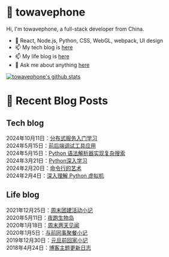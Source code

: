 # :ramen: towavephone
Hi, I'm towavephone, a full-stack developer from China.

- 🌱 React, Node.js, Python, CSS, WebGL, webpack, UI design
- 📫 My tech blog is [here](https://blog.towavephone.com/)
- 📫 My life blog is [here](https://www.towavephone.com/)
- 💬 Ask me about anything [here](https://github.com/towavephone/towavephone/issues)

[![towavephone's github stats](https://github-readme-stats.zohan.tech/api?username=towavephone)](https://github.com/anuraghazra/github-readme-stats)

# :memo: Recent Blog Posts

## Tech blog
<!-- tech blog start -->
2024年10月11日：[分布式服务入门学习](https://blog.towavephone.com/distributed-services-practice-learn/)  
2024年5月15日：[前后端调试工具应用](https://blog.towavephone.com/frontend-backend-debug-tool/)  
2024年5月15日：[Python 语法解析器实现复杂搜索](https://blog.towavephone.com/python-search-by-syntax/)  
2024年3月21日：[Python深入学习](https://blog.towavephone.com/python-deep-learn/)  
2024年2月20日：[命令行的艺术](https://blog.towavephone.com/the-art-of-command-line/)  
2024年2月4日：[深入理解 Python 虚拟机](https://blog.towavephone.com/python-vm-deep-learn/)  
<!-- tech blog end -->

## Life blog
<!-- life blog start -->
2021年12月25日：[周末团建活动小记](https://www.towavephone.com/2021/12/25/weekend-company-tour/)  
2020年5月11日：[夜跑生物岛](https://www.towavephone.com/2020/05/11/run-in-bio-island/)  
2020年1月18日：[周末两天见闻](https://www.towavephone.com/2020/01/18/weekend-story/)  
2020年1月5日：[与前同事聚餐小记](https://www.towavephone.com/2020/01/05/former-colleagues-dinner/)  
2019年12月30日：[元旦前回家小记](https://www.towavephone.com/2019/12/30/new-year-day-go-home/)  
2018年4月24日：[博客主题更新日志](https://www.towavephone.com/2018/04/24/update/)  
<!-- life blog end -->
